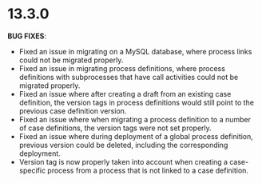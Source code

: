 # 13.3.0

**BUG FIXES**:

* Fixed an issue in migrating on a MySQL database, where process links could not be migrated properly.
* Fixed an issue in migrating process definitions, where process definitions with subprocesses that have call 
activities could not be migrated properly.
* Fixed an issue where after creating a draft from an existing case definition, the version tags in process 
definitions would still point to the previous case definition version. 
* Fixed an issue where when migrating a process definition to a number of case definitions, the version tags were not set 
properly.
* Fixed an issue where during deployment of a global process definition, previous version could be deleted, including the 
corresponding deployment.
* Version tag is now properly taken into account when creating a case-specific process from a process that is not
linked to a case definition.

